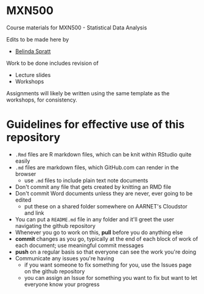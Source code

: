 # MXN500

Course materials for MXN500 - Statistical Data Analysis

Edits to be made here by

* [Belinda Spratt](mailto:b.spratt@qut.edu.au)

Work to be done includes revision of

* Lecture slides
* Workshops
	
Assignments will likely be written using the same template as the workshops, for consistency.

# Guidelines for effective use of this repository

* `.Rmd` files are R markdown files, which can be knit within RStudio quite easily
* `.md` files are markdown files, which GitHub.com can render in the browser
    * use `.md` files to include plain text note documents
* Don't commit any file that gets created by knitting an RMD file
* Don't commit Word documents unless they are never, ever going to be edited
    * put these on a shared folder somewhere on AARNET's Cloudstor and link
* You can put a `README.md` file in any folder and it'll greet the user navigating the github repository
* Whenever you go to work on this, **pull** before you do anything else
* **commit** changes as you go, typically at the end of each block of work of each document; use meaningful commit messages
* **push** on a regular basis so that everyone can see the work you're doing
* Communicate any issues you're having
    * if you want someone to fix something for you, use the Issues page on the github repository
	* you can assign an Issue for something you want to fix but want to let everyone know your progress

